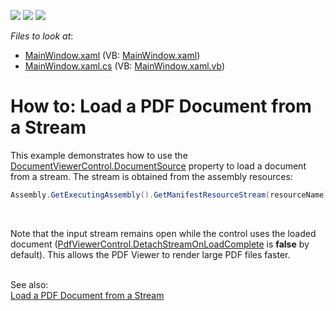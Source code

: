 <!-- default badges list -->
![](https://img.shields.io/endpoint?url=https://codecentral.devexpress.com/api/v1/VersionRange/128658636/15.1.5%2B)
[![](https://img.shields.io/badge/Open_in_DevExpress_Support_Center-FF7200?style=flat-square&logo=DevExpress&logoColor=white)](https://supportcenter.devexpress.com/ticket/details/T263193)
[![](https://img.shields.io/badge/📖_How_to_use_DevExpress_Examples-e9f6fc?style=flat-square)](https://docs.devexpress.com/GeneralInformation/403183)
<!-- default badges end -->
<!-- default file list -->
*Files to look at*:

* [MainWindow.xaml](./CS/LoadPDFDocument/MainWindow.xaml) (VB: [MainWindow.xaml](./VB/LoadPDFDocument/MainWindow.xaml))
* [MainWindow.xaml.cs](./CS/LoadPDFDocument/MainWindow.xaml.cs) (VB: [MainWindow.xaml.vb](./VB/LoadPDFDocument/MainWindow.xaml.vb))
<!-- default file list end -->
# How to: Load a PDF Document from a Stream 


<p>This example demonstrates how to use the <a href="https://docs.devexpress.com/WPF/DevExpress.Xpf.DocumentViewer.DocumentViewerControl.DocumentSource">DocumentViewerControl.DocumentSource</a> property to load a document from a stream. The stream is obtained from the assembly resources:</p>

```cs
Assembly.GetExecutingAssembly().GetManifestResourceStream(resourceName);
```

<br>
<p>Note that the input stream remains open while the control uses the loaded document (<a href="https://docs.devexpress.com/WPF/DevExpress.Xpf.PdfViewer.PdfViewerControl.DetachStreamOnLoadComplete">PdfViewerControl.DetachStreamOnLoadComplete</a> is <strong>false</strong> by default). This allows the PDF Viewer to render large PDF files faster.</p>

<p><br>See also:<br><a href="https://docs.devexpress.com/WPF/114458/controls-and-libraries/pdf-viewer/examples/file-operations/how-to-load-a-pdf-document-from-a-stream">Load a PDF Document from a Stream</a></p>
